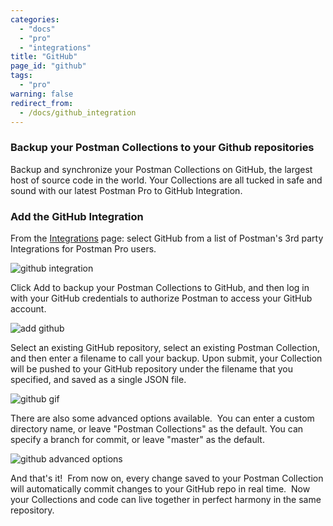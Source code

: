 ```yaml
---
categories:
  - "docs"
  - "pro"
  - "integrations"
title: "GitHub"
page_id: "github"
tags: 
  - "pro"
warning: false
redirect_from:
  - /docs/github_integration
---
```


### Backup your Postman Collections to your Github repositories

Backup and synchronize your Postman Collections on GitHub, the largest host of source code in the world. Your Collections are all tucked in safe and sound with our latest Postman Pro to GitHub Integration.

### Add the GitHub Integration

From the [Integrations](https://app.getpostman.com/dashboard/integrations) page: select GitHub from a list of Postman's 3rd party Integrations for Postman Pro users.

![github integration](https://s3.amazonaws.com/postman-static-getpostman-com/postman-docs/githubIntegration.png)

Click Add to backup your Postman Collections to GitHub, and then log in with your GitHub credentials to authorize Postman to access your GitHub account.

![add github](https://s3.amazonaws.com/postman-static-getpostman-com/postman-docs/github_add.png)

Select an existing GitHub repository, select an existing Postman Collection, and then enter a filename to call your backup. Upon submit, your Collection will be pushed to your GitHub repository under the filename that you specified, and saved as a single JSON file.

![github gif](https://s3.amazonaws.com/postman-static-getpostman-com/postman-docs/github.gif)

There are also some advanced options available.  You can enter a custom directory name, or leave "Postman Collections" as the default. You can specify a branch for commit, or leave "master" as the default.

![github advanced options](https://s3.amazonaws.com/postman-static-getpostman-com/postman-docs/github_advanced.png)

And that's it!  From now on, every change saved to your Postman Collection will automatically commit changes to your GitHub repo in real time.  Now your Collections and code can live together in perfect harmony in the same repository.
